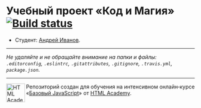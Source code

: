 # Учебный проект «Код и Магия» [![Build status][travis-image]][travis-url]

* Студент: [Андрей Иванов](https://up.htmlacademy.ru/javascript/10/user/238875).

---

_Не удаляйте и не обращайте внимание на папки и файлы:_<br>
_`.editorconfig`, `.eslintrc`, `.gitattributes`, `.gitignore`, `.travis.yml`, `package.json`._

---

<a href="https://htmlacademy.ru/intensive/javascript"><img align="left" width="50" height="50" title="HTML Academy" src="https://up.htmlacademy.ru/static/img/intensive/javascript/logo-for-github.svg"></a>

Репозиторий создан для обучения на интенсивном онлайн‑курсе «[Базовый JavaScript](https://htmlacademy.ru/intensive/javascript)» от [HTML Academy](https://htmlacademy.ru).

[travis-image]: https://travis-ci.org/htmlacademy-javascript/238875-code-and-magick.svg?branch=master
[travis-url]: https://travis-ci.org/htmlacademy-javascript/238875-code-and-magick

